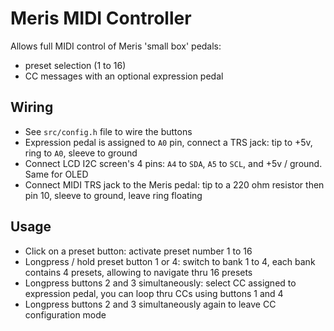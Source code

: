 # Meris MIDI Controller

Allows full MIDI control of Meris 'small box' pedals:
- preset selection (1 to 16)
- CC messages with an optional expression pedal

## Wiring

- See `src/config.h` file to wire the buttons
- Expression pedal is assigned to `A0` pin, connect a TRS jack: tip to +5v, ring to `A0`, sleeve to ground
- Connect LCD I2C screen's 4 pins: `A4` to `SDA`, `A5` to `SCL`, and +5v / ground. Same for OLED
- Connect MIDI TRS jack to the Meris pedal: tip to a 220 ohm resistor then pin 10, sleeve to ground, leave ring floating

## Usage

- Click on a preset button: activate preset number 1 to 16
- Longpress / hold preset button 1 or 4: switch to bank 1 to 4, each bank contains 4 presets, allowing to navigate thru 16 presets
- Longpress buttons 2 and 3 simultaneously: select CC assigned to expression pedal, you can loop thru CCs using buttons 1 and 4
-  Longpress buttons 2 and 3 simultaneously again to leave CC configuration mode